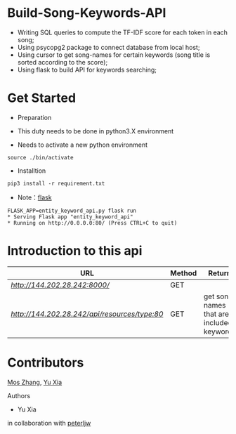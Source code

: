 # Build-Song-Keywords-API


* Writing SQL queries to compute the TF-IDF score for each token in each song;
* Using psycopg2 package to connect database from local host;
* Using cursor to get song-names for certain keywords (song title is sorted according to the score);
* Using flask to build API for keywords searching;

# Get Started

- Preparation

* This duty needs to be done in python3.X environment

* Needs to activate a new python environment

```shell
source ./bin/activate   
```

- Installtion

```shell
pip3 install -r requirement.txt 
```
* Note：[flask](http://flask.pocoo.org/)

```shell
FLASK_APP=entity_keyword_api.py flask run 
* Serving Flask app "entity_keyword_api"
* Running on http://0.0.0.0:80/ (Press CTRL+C to quit)
```

# Introduction to this api

|URL|Method|Return
|----|--------|----
|*http://144.202.28.242:8000/*|GET|
|*http://144.202.28.242/api/resources/type:80*|GET|get song names that are included keywords

# Contributors
[Mos Zhang](https://github.com/mosroot), [Yu Xia](https://github.com/rainyuxia0112)

Authors
* Yu Xia

in collaboration with 
[peterljw](https://github.com/peterljw)
